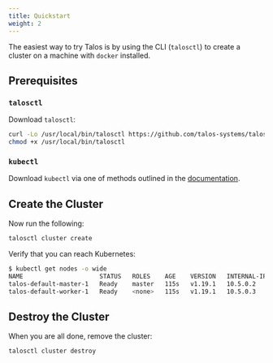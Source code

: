 ```yaml
---
title: Quickstart
weight: 2
---
```


The easiest way to try Talos is by using the CLI (`talosctl`) to create a cluster on a machine with `docker` installed.

## Prerequisites

### `talosctl`

Download `talosctl`:

```bash
curl -Lo /usr/local/bin/talosctl https://github.com/talos-systems/talos/releases/latest/download/talosctl-$(uname -s | tr "[:upper:]" "[:lower:]")-amd64
chmod +x /usr/local/bin/talosctl
```

### `kubectl`

Download `kubectl` via one of methods outlined in the [documentation](https://kubernetes.io/docs/tasks/tools/install-kubectl/).

## Create the Cluster

Now run the following:

```bash
talosctl cluster create
```

Verify that you can reach Kubernetes:

```bash
$ kubectl get nodes -o wide
NAME                     STATUS   ROLES    AGE    VERSION   INTERNAL-IP   EXTERNAL-IP   OS-IMAGE         KERNEL-VERSION   CONTAINER-RUNTIME
talos-default-master-1   Ready    master   115s   v1.19.1   10.5.0.2      <none>        Talos (v0.7.0)   <host kernel>    containerd://1.4.0
talos-default-worker-1   Ready    <none>   115s   v1.19.1   10.5.0.3      <none>        Talos (v0.7.0)   <host kernel>    containerd://1.4.0
```

## Destroy the Cluster

When you are all done, remove the cluster:

```bash
talosctl cluster destroy
```
